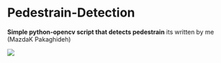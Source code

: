 # Pedestrain-Detection
<b >Simple python-opencv script that detects pedestrain</b>
its written by me (MazdaK Pakaghideh)


<img src="https://s17.picofile.com/file/8414405950/Screenshot_from_2020_11_18_10_21_28.png">
